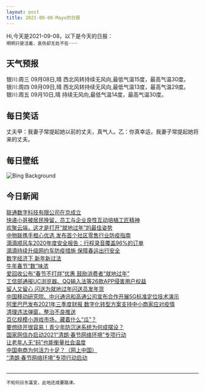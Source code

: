 ```yaml
---
layout: post
title: 2021-09-08-Mayx的日报
---
```


Hi,今天是2021-09-08，以下是今天的日报：<br><small>
明明只是活着，哀伤却无处不在⋯⋯</small><!--more-->
## 天气预报
银川:周三 09月08日,晴 西北风转持续无风向,最低气温15度，最高气温30度。<br>银川:周四 09月09日,晴 西北风转持续无风向,最低气温13度，最高气温29度。<br>银川:周五 09月10日,晴 持续无风向,最低气温14度，最高气温30度。
## 每日笑话
丈夫甲：我妻子常提起她以前的丈夫，真气人。乙：你真幸运，我妻子常提起她将来的丈夫。
## 每日壁纸
![Bing Background](https://cn.bing.com/th?id=OHR.MassachusettsHumpbacks_EN-US3647778341_1920x1080.jpg&rf=LaDigue_1920x1080.jpg&pid=hp "Humpback whales off the coast of Massachusetts (© Eric Kulin/plainpicture)")
## 今日新闻

[联通数字科技有限公司在京成立](http://it.people.com.cn/n1/2021/0208/c1009-32025735.html)   
[快递小哥被居民挽留，员工与企业良性互动培植工匠精神](http://it.people.com.cn/n1/2021/0207/c1009-32025297.html)   
[欢聚云端，这才是打开“就地过年”的最佳姿势](http://it.people.com.cn/n1/2021/0207/c1009-32025211.html)   
[中物联携手橙心优选 发布首个社区零售行业防疫指南](http://it.people.com.cn/n1/2021/0207/c1009-32025214.html)   
[滴滴顺风车2020年度安全报告：行程录音覆盖96%的订单](http://it.people.com.cn/n1/2021/0207/c1009-32025210.html)   
[滴滴持续升级网约车防疫措施 保障春运出行安全](http://it.people.com.cn/n1/2021/0205/c1009-32024017.html)   
[数字经济下 新年新过法](http://it.people.com.cn/n1/2021/0207/c1009-32024692.html)   
[牛年春节“数”味浓](http://it.people.com.cn/n1/2021/0207/c1009-32024688.html)   
[爱回收公布“春节不打烊”优惠 鼓励消费者“就地过年”](http://it.people.com.cn/n1/2021/0205/c1009-32023506.html)   
[工信部通报UC浏览器、QQ输入法等26款APP侵害用户权益](http://it.people.com.cn/n1/2021/0205/c1009-32023980.html)   
[留人又留心 闪送为就地过年闪送员发年货](http://it.people.com.cn/n1/2021/0205/c1009-32024020.html)   
[中国移动研究院、中兴通讯和高通公司宣布合作开展5G标准定位技术演示](http://it.people.com.cn/n1/2021/0205/c1009-32023939.html)   
[阿里巴巴发布2021年三季度财报 数字化转型方案支持中小商家应对疫情](http://it.people.com.cn/n1/2021/0205/c1009-32023873.html)   
[清理违法弹窗，整治不良推送](http://it.people.com.cn/n1/2021/0205/c1009-32023448.html)   
[百亿规模小游戏市场，藏着什么“瓜”？](http://it.people.com.cn/n1/2021/0205/c1009-32023603.html)   
[要想绕开很容易！青少年防沉迷系统为何成摆设？](http://it.people.com.cn/n1/2021/0205/c1009-32023342.html)   
[国家网信办启动2021“清朗·春节网络环境”专项行动](http://it.people.com.cn/n1/2021/0204/c1009-32022929.html)   
[让老年人无“码”也能衡量社会温度](http://it.people.com.cn/n1/2021/0205/c1009-32023402.html)   
[中国电商为何活力十足？（网上中国）](http://it.people.com.cn/n1/2021/0205/c1009-32023633.html)   
[“清朗·春节网络环境”专项行动启动](http://it.people.com.cn/n1/2021/0205/c1009-32023628.html)   
<br />

***

<small>不知何日东瀛变，此地还成要路津。</small>

